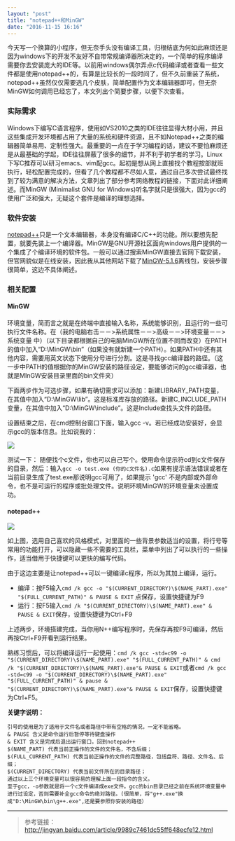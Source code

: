```yaml
---
layout: "post"
title: "notepad++和MinGW"
date: "2016-11-15 16:16"
---
```


今天写一个换算的小程序，但无奈手头没有编译工具，归根结底为何如此麻烦还是因为windows下的开发不友好不自带常规编译器所决定的，一个简单的程序编译需要你去安装庞大的IDE等。以前用windows偶尔弄点c代码编译或者查看一些文件都是使用notepad++的，有算是比较长的一段时间了，但不久前重装了系统，notepad++虽然仅仅需要选几个皮肤，简单配置作为文本编辑器即可，但无奈MinGW如何调用已经忘了，本文列出个简要步骤，以便下次查看。


### 实际需求

Windows下编写C语言程序，使用如VS2010之类的IDE往往显得大材小用，并且这些集成开发环境都占用了大量的系统和硬件资源，且不如Notepad++之类的编辑器简单易用、定制性强大。最重要的一点在于学习编程的话，建议不要怕麻烦还是从最基础的学起，IDE往往屏蔽了很多的细节，并不利于初学者的学习。Linux下写C推荐可以研习emacs、vim配gcc。起初是想从网上直接找个教程按部就班执行，轻松配置完成的，但看了几个教程都不尽如人意，通过自己多次尝试最终找到了较为满意的解决方法，文章列出了部分参考网络教程的链接，下面对此详细阐述。而MinGW (Minimalist GNU for Windows)听名字就只是很强大，因为gcc的使用广泛和强大，无疑这个套件是编译的理想选择。


### 软件安装

[notepad++](https://pan.baidu.com/s/1slNDMtn)只是一个文本编辑器，本身没有编译C/C++的功能。所以要想先配置，就要先装上一个编译器。MinGW是GNU开源社区面向windows用户提供的一个集成了个编译环境的软件包。一般可以通过搜索MinGW直接去官网下载安装，但官网貌似是在线安装，因此我从其他网站下载了[MinGW-5.1.6](https://pan.baidu.com/s/1bFK8TC)离线包，安装步骤很简单，这边不具体阐述。

<!-- more -->


### 相关配置


#### MinGW

环境变量，简而言之就是在终端中直接输入名称，系统能够识别，且运行的一些可执行文件名称。在（我的电脑右击－－>系统属性－－>高级－－>环境变量－－>系统变量 中）（以下目录都根据自己的电脑MinGW所在位置不同而改变）在PATH的值中加入“D:\MinGW\bin”（如果没有就新建一个PATH）。如果PATH中还有其他内容，需要用英文状态下使用分号进行分割。这是寻找gcc编译器的路径。（这一步中PATH的值根据你的MinGW安装的路径设定，要能够访问的gcc编译器，也就是MInGW安装目录里面的bin文件夹）

下面两步作为可选步骤，如果有确切需求可以添加：新建LIBRARY_PATH变量，在其值中加入“D:\MinGW\lib”。这是标准库存放的路径。新建C_INCLUDE_PATH变量，在其值中加入“D:\MinGW\include”。这是Include查找头文件的路径。

设置结束之后，在cmd控制台窗口下面，输入gcc -v。若已经成功安装好，会显示gcc的版本信息。比如说我的：

![](https://github.com/noparkinghere/noparkinghere.github.io/raw/master/_pic/2016-11-15-notepad-%E5%92%8Cmingw/2.png)

测试一下：
随便找个c文件，你也可以自己写个。使用命令提示符cd到c文件保存的目录，然后：输入`gcc -o test.exe (你的c文件名).c`如果有提示语法错误或者在当前目录生成了test.exe那说明gcc可用了，如果提示 'gcc' 不是内部或外部命令，也不是可运行的程序或批处理文件。说明环境MinGW的环境变量未设置成功。


#### notepad++

![](https://github.com/noparkinghere/noparkinghere.github.io/raw/master/_pic/2016-11-15-notepad-%E5%92%8Cmingw/1.png)

如上图，选用自己喜欢的风格模式，对里面的一些背景参数适当的设置，将行号等常用的功能打开，可以隐藏一些不需要的工具栏，菜单中列出了可以执行的一些操作，适当借用于快捷键可以更快的编写代码。

由于这边主要是让notepad++可以一键编译c程序，所以为其加上编译，运行。

- 编译：按F5输入`cmd /k gcc -o "$(CURRENT_DIRECTORY)\$(NAME_PART).exe" "$(FULL_CURRENT_PATH)" & PAUSE & EXIT` 点保存，设置快捷键为F9
- 运行：按F5输入`cmd /k "$(CURRENT_DIRECTORY)\$(NAME_PART).exe" & PAUSE & EXIT`保存，设置快捷键为Ctrl+F9

上述两步，环境搭建完成，当你用N++编写程序时，先保存再按F9可编译，然后再按Ctrl+F9开看到运行结果。

熟练习惯后，可以将编译运行一起使用：`cmd /k gcc -std=c99 -o "$(CURRENT_DIRECTORY)\$(NAME_PART).exe" "$(FULL_CURRENT_PATH)" & cmd /k "$(CURRENT_DIRECTORY)\$(NAME_PART).exe"& PAUSE & EXIT`或者`cmd /k gcc -std=c99 -o "$(CURRENT_DIRECTORY)\$(NAME_PART).exe" "$(FULL_CURRENT_PATH)" & pause & "$(CURRENT_DIRECTORY)\$(NAME_PART).exe"& PAUSE & EXIT`保存，设置快捷键为Ctrl+F5。



**关键字说明：**

```ssh
引号的使用是为了适用于文件名或者路径中带有空格的情况，一定不能省略。
& PAUSE 含义是命令运行后暂停等待键盘操作
& EXIT 含义是完成后退出运行窗口，回到notepad++
$(NAME_PART) 代表当前正操作的文件的文件名，不含后缀；
$(FULL_CURRENT_PATH) 代表当前正操作的文件的完整路径，包括盘符、路径、文件名、后缀；
$(CURRENT_DIRECTORY) 代表当前文件所在的目录路径；
通过以上三个环境变量可以很容易的理解上面一段指令的含义。
至于gcc，-o参数就是将一个c文件编译成exe文件。gcc的bin目录已经之前在系统环境变量中进行过设定，否则需要补全gcc命令的绝对路径。(很简单，将"g++.exe"换成"D:\MinGW\bin\g++.exe",还是要参照你安装的路径）
```

***

> 参考链接：
> http://jingyan.baidu.com/article/9989c7461dc55ff648ecfe12.html
